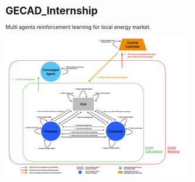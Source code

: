 # GECAD_Internship

Multi agents reinforcement learning for local energy market.

![Schéma de communication](Pictures/Communication_Schema.jpg)
